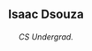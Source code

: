 <div align="center">
</div>

###

<h2 align="center">Isaac Dsouza</h2>
<h6 align="center">CS Undergrad. </h6>








